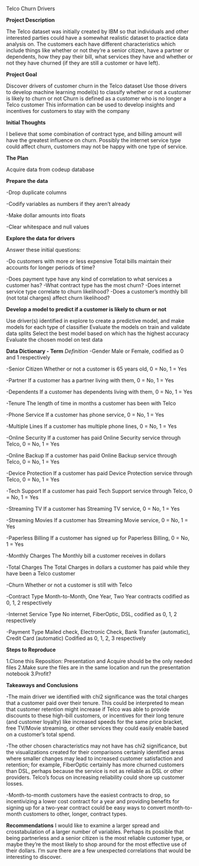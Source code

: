 Telco Churn Drivers


**Project Description**

The Telco dataset was initially created by IBM so that individuals and other interested parties could have a somewhat realistic dataset to practice data analysis on. The customers each have different characteristics which include things like whether or not they’re a senior citizen, have a partner or dependents, how they pay their bill, what services they have and whether or not they have churned (if they are still a customer or have left).



**Project Goal**

Discover drivers of customer churn in the Telco dataset
Use those drivers to develop machine learning model(s) to classify whether or not a customer is likely to churn or not
Churn is defined as a customer who is no longer a Telco customer
This information can be used to develop insights and incentives for customers to stay with the company



**Initial Thoughts**

I believe that some combination of contract type, and billing amount will have the greatest influence on churn.
Possibly the internet service type could affect churn, customers may not be happy with one type of service. 

**The Plan**

Acquire data from codeup database



**Prepare the data**


-Drop duplicate columns

-Codify variables as numbers if they aren’t already

-Make dollar amounts into floats

-Clear whitespace and null values


**Explore the data for drivers** 


Answer these initial questions:

-Do customers with more or less expensive Total bills maintain their accounts for longer periods of time?

-Does payment type have any kind of correlation to what services a customer has?
-What contract type has the most churn?
-Does internet service type correlate to churn likelihood?
-Does a customer’s monthly bill (not total charges) affect churn likelihood?



**Develop a model to predict if a customer is likely to churn or not**

Use driver(s) identified in explore to create a predictive model, and make models for each type of classifier
Evaluate the models on train and validate data splits
Select the best model based on which has the highest accuracy
Evaluate the chosen model on test data


**Data Dictionary - Term**         *Definition*
-Gender
Male or Female, codified as 0 and 1 respectively

-Senior Citizen
Whether or not a customer is 65 years old, 0 = No, 1 = Yes

-Partner
If a customer has a partner living with them, 0 = No, 1 = Yes

-Dependents
If a customer has dependents living with them, 0 = No, 1 = Yes

-Tenure
The length of time in months a customer has been with Telco

-Phone Service
If a customer has phone service, 0 = No, 1 = Yes

-Multiple Lines
If a customer has multiple phone lines, 0 = No, 1 = Yes

-Online Security
If a customer has paid Online Security service through Telco, 0 = No, 1 = Yes

-Online Backup
If a customer has paid Online Backup service through Telco, 0 = No, 1 = Yes

-Device Protection
If a customer has paid Device Protection service through Telco, 0 = No, 1 = Yes

-Tech Support
If a customer has paid Tech Support service through Telco, 0 = No, 1 = Yes

-Streaming TV
If a customer has Streaming TV service, 0 = No, 1 = Yes

-Streaming Movies
If a customer has Streaming Movie service, 0 = No, 1 = Yes

-Paperless Billing
If a customer has signed up for Paperless Billing, 0 = No, 1 = Yes

-Monthly Charges
The Monthly bill a customer receives in dollars

-Total Charges
The Total Charges in dollars a customer has paid while they have been a Telco customer

-Churn
Whether or not a customer is still with Telco

-Contract Type
Month-to-Month, One Year, Two Year contracts codified as 0, 1, 2 respectively

-Internet Service Type
No internet, FiberOptic, DSL, codified as 0, 1, 2 respectively

-Payment Type
Mailed check, Electronic Check, Bank Transfer (automatic), Credit Card (automatic)
Codified as 0, 1, 2, 3 respectively



**Steps to Reproduce**

1.Clone this Reposition: Presentation and Acquire should be the only needed files
2.Make sure the files are in the same location and run the presentation notebook
3.Profit?


**Takeaways and Conclusions**


   -The main driver we identified with chi2 significance was the total charges that a customer paid over their tenure. This could be interpreted to mean that customer retention might increase if Telco was able to provide discounts to these high-bill customers, or incentives for their long tenure (and customer loyalty) like increased speeds for the same price bracket, free TV/Movie streaming, or other services they could easily enable based on a customer’s total spend. 


   -The other chosen characteristics may not have has chi2 significance, but the visualizations created for their comparisons certainly identified areas where smaller changes may lead to increased customer satisfaction and retention; for example, FiberOptic certainly has more churned customers than DSL, perhaps because the service is not as reliable as DSL or other providers. Telco’s focus on increasing reliability could shore up customer losses. 


   -Month-to-month customers have the easiest contracts to drop, so incentivizing a lower cost contract for a year and providing benefits for signing up for a two-year contract could be easy ways to convert month-to-month customers to other, longer, contract types. 


**Recommendations**
  I would like to examine a larger spread and crosstabulation of a larger number of variables.
  Perhaps its possible that being partnerless and a senior citizen is the most reliable customer
  type, or maybe they’re the most likely to shop around for the most effective use of their
  dollars. I’m sure there are a few unexpected correlations that would be interesting to discover. 
